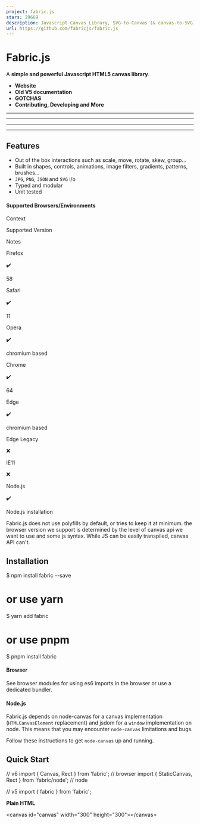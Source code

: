 ```yaml
---
project: fabric.js
stars: 29669
description: Javascript Canvas Library, SVG-to-Canvas (& canvas-to-SVG) Parser
url: https://github.com/fabricjs/fabric.js
---
```


Fabric.js
=========

A **simple and powerful Javascript HTML5 canvas library**.

-   **Website**
-   **Old V5 documentation**
-   **GOTCHAS**
-   **Contributing, Developing and More**

* * *

* * *

* * *

* * *

Features
--------

-   Out of the box interactions such as scale, move, rotate, skew, group...
-   Built in shapes, controls, animations, image filters, gradients, patterns, brushes...
-   `JPG`, `PNG`, `JSON` and `SVG` i/o
-   Typed and modular
-   Unit tested

#### Supported Browsers/Environments

Context

Supported Version

Notes

Firefox

✔️

58

Safari

✔️

11

Opera

✔️

chromium based

Chrome

✔️

64

Edge

✔️

chromium based

Edge Legacy

❌

IE11

❌

Node.js

✔️

Node.js installation

Fabric.js does not use polyfills by default, or tries to keep it at minimum. the browser version we support is determined by the level of canvas api we want to use and some js syntax. While JS can be easily transpiled, canvas API can't.

Installation
------------

$ npm install fabric --save
# or use yarn
$ yarn add fabric
# or use pnpm
$ pnpm install fabric

#### Browser

See browser modules for using es6 imports in the browser or use a dedicated bundler.

#### Node.js

Fabric.js depends on node-canvas for a canvas implementation (`HTMLCanvasElement` replacement) and jsdom for a `window` implementation on node. This means that you may encounter `node-canvas` limitations and bugs.

Follow these instructions to get `node-canvas` up and running.

Quick Start
-----------

// v6
import { Canvas, Rect } from 'fabric'; // browser
import { StaticCanvas, Rect } from 'fabric/node'; // node

// v5
import { fabric } from 'fabric';

**Plain HTML**

<canvas id\="canvas" width\="300" height\="300"\></canvas\>

<script src\="https://cdn.jsdelivr.net/npm/fabric@6.4.3/dist/index.js"\></script\>
<script\>
  const canvas \= new fabric.Canvas('canvas');
  const rect \= new fabric.Rect({
    top: 100,
    left: 100,
    width: 60,
    height: 70,
    fill: 'red',
  });
  canvas.add(rect);
</script\>

**React.js**

import React, { useEffect, useRef } from 'react';
import \* as fabric from 'fabric'; // v6
import { fabric } from 'fabric'; // v5

export const FabricJSCanvas \= () \=> {
  const canvasEl \= useRef<HTMLCanvasElement\>(null);
  useEffect(() \=> {
    const options \= { ... };
    const canvas \= new fabric.Canvas(canvasEl.current, options);
    // make the fabric.Canvas instance available to your app
    updateCanvasContext(canvas);
    return () \=> {
      updateCanvasContext(null);
      canvas.dispose();
    }
  }, \[\]);

  return <canvas width\="300" height\="300" ref\={canvasEl}/>;
};

**Node.js**

import http from 'http';
import \* as fabric from 'fabric/node'; // v6
import { fabric } from 'fabric'; // v5

const port \= 8080;

http
  .createServer((req, res) \=> {
    const canvas \= new fabric.Canvas(null, { width: 100, height: 100 });
    const rect \= new fabric.Rect({ width: 20, height: 50, fill: '#ff0000' });
    const text \= new fabric.Text('fabric.js', { fill: 'blue', fontSize: 24 });
    canvas.add(rect, text);
    canvas.renderAll();
    if (req.url \=== '/download') {
      res.setHeader('Content-Type', 'image/png');
      res.setHeader('Content-Disposition', 'attachment; filename="fabric.png"');
      canvas.createPNGStream().pipe(res);
    } else if (req.url \=== '/view') {
      canvas.createPNGStream().pipe(res);
    } else {
      const imageData \= canvas.toDataURL();
      res.writeHead(200, '', { 'Content-Type': 'text/html' });
      res.write(\`<img src="${imageData}" />\`);
      res.end();
    }
  })
  .listen(port, (err) \=> {
    if (err) throw err;
    console.log(
      \`> Ready on http://localhost:${port}, http://localhost:${port}/view, http://localhost:${port}/download\`,
    );
  });

See our ready to use templates.

* * *

Other Solutions
---------------

Project

Description

Three.js

3D graphics

PixiJS

WebGL renderer

Konva

Similar features

html-to-image

HTML to image/canvas

More Resources
--------------

-   WIP new fabricjs.com
-   Demos on `fabricjs.com`
-   Fabric.js on `Twitter`
-   Fabric.js on `CodeTriage`
-   Fabric.js on `Stack Overflow`
-   Fabric.js on `jsfiddle`
-   Fabric.js on `Codepen.io`

Credits
-------

-   kangax
-   asturur on `Twitter`
-   ShaMan123
-   melchiar
-   Ernest Delgado for the original idea of manipulating images on canvas
-   Maxim "hakunin" Chernyak for ideas, and help with various parts of the library throughout its life
-   Sergey Nisnevich for help with geometry logic
-   Stefan Kienzle for help with bugs, features, documentation, GitHub issues
-   Shutterstock for the time and resources invested in using and improving Fabric.js
-   and all the other contributors
